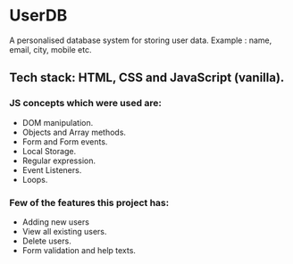 # UserDB

A personalised database system for storing user data. Example : name, email, city, mobile etc. 

## Tech stack: HTML, CSS and JavaScript (vanilla).

### JS concepts which were used are:
- DOM manipulation.
- Objects and Array methods.
- Form and Form events.
- Local Storage.
- Regular expression.
- Event Listeners.
- Loops.

### Few of the features this project has: 
- Adding new users
- View all existing users.
- Delete users.
- Form validation and help texts.
